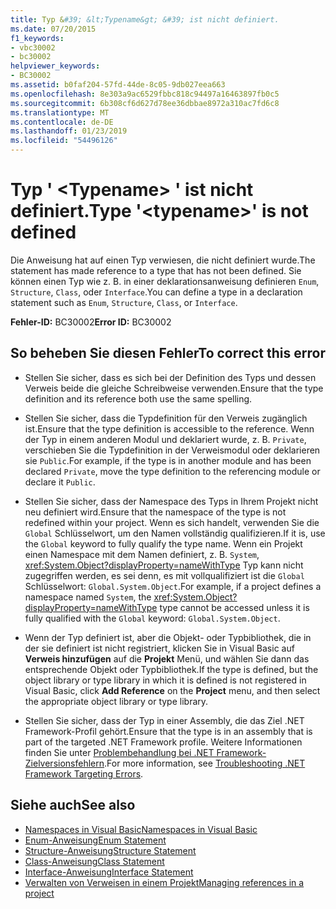 ```yaml
---
title: Typ &#39; &lt;Typename&gt; &#39; ist nicht definiert.
ms.date: 07/20/2015
f1_keywords:
- vbc30002
- bc30002
helpviewer_keywords:
- BC30002
ms.assetid: b0faf204-57fd-44de-8c05-9db027eea663
ms.openlocfilehash: 8e303a9ac6529fbbc818c94497a16463897fb0c5
ms.sourcegitcommit: 6b308cf6d627d78ee36dbbae8972a310ac7fd6c8
ms.translationtype: MT
ms.contentlocale: de-DE
ms.lasthandoff: 01/23/2019
ms.locfileid: "54496126"
---
```

# <a name="type-39lttypenamegt39-is-not-defined"></a><span data-ttu-id="014e2-102">Typ &#39; &lt;Typename&gt; &#39; ist nicht definiert.</span><span class="sxs-lookup"><span data-stu-id="014e2-102">Type &#39;&lt;typename&gt;&#39; is not defined</span></span>
<span data-ttu-id="014e2-103">Die Anweisung hat auf einen Typ verwiesen, die nicht definiert wurde.</span><span class="sxs-lookup"><span data-stu-id="014e2-103">The statement has made reference to a type that has not been defined.</span></span> <span data-ttu-id="014e2-104">Sie können einen Typ wie z. B. in einer deklarationsanweisung definieren `Enum`, `Structure`, `Class`, oder `Interface`.</span><span class="sxs-lookup"><span data-stu-id="014e2-104">You can define a type in a declaration statement such as `Enum`, `Structure`, `Class`, or `Interface`.</span></span>  
  
 <span data-ttu-id="014e2-105">**Fehler-ID:** BC30002</span><span class="sxs-lookup"><span data-stu-id="014e2-105">**Error ID:** BC30002</span></span>  
  
## <a name="to-correct-this-error"></a><span data-ttu-id="014e2-106">So beheben Sie diesen Fehler</span><span class="sxs-lookup"><span data-stu-id="014e2-106">To correct this error</span></span>  
  
-   <span data-ttu-id="014e2-107">Stellen Sie sicher, dass es sich bei der Definition des Typs und dessen Verweis beide die gleiche Schreibweise verwenden.</span><span class="sxs-lookup"><span data-stu-id="014e2-107">Ensure that the type definition and its reference both use the same spelling.</span></span>  
  
-   <span data-ttu-id="014e2-108">Stellen Sie sicher, dass die Typdefinition für den Verweis zugänglich ist.</span><span class="sxs-lookup"><span data-stu-id="014e2-108">Ensure that the type definition is accessible to the reference.</span></span> <span data-ttu-id="014e2-109">Wenn der Typ in einem anderen Modul und deklariert wurde, z. B. `Private`, verschieben Sie die Typdefinition in der Verweismodul oder deklarieren sie `Public`.</span><span class="sxs-lookup"><span data-stu-id="014e2-109">For example, if the type is in another module and has been declared `Private`, move the type definition to the referencing module or declare it `Public`.</span></span>  
  
-   <span data-ttu-id="014e2-110">Stellen Sie sicher, dass der Namespace des Typs in Ihrem Projekt nicht neu definiert wird.</span><span class="sxs-lookup"><span data-stu-id="014e2-110">Ensure that the namespace of the type is not redefined within your project.</span></span> <span data-ttu-id="014e2-111">Wenn es sich handelt, verwenden Sie die `Global` Schlüsselwort, um den Namen vollständig qualifizieren.</span><span class="sxs-lookup"><span data-stu-id="014e2-111">If it is, use the `Global` keyword to fully qualify the type name.</span></span> <span data-ttu-id="014e2-112">Wenn ein Projekt einen Namespace mit dem Namen definiert, z. B. `System`, <xref:System.Object?displayProperty=nameWithType> Typ kann nicht zugegriffen werden, es sei denn, es mit vollqualifiziert ist die `Global` Schlüsselwort: `Global.System.Object`.</span><span class="sxs-lookup"><span data-stu-id="014e2-112">For example, if a project defines a namespace named `System`, the <xref:System.Object?displayProperty=nameWithType> type cannot be accessed unless it is fully qualified with the `Global` keyword: `Global.System.Object`.</span></span>  
  
-   <span data-ttu-id="014e2-113">Wenn der Typ definiert ist, aber die Objekt- oder Typbibliothek, die in der sie definiert ist nicht registriert, klicken Sie in Visual Basic auf **Verweis hinzufügen** auf die **Projekt** Menü, und wählen Sie dann das entsprechende Objekt oder Typbibliothek.</span><span class="sxs-lookup"><span data-stu-id="014e2-113">If the type is defined, but the object library or type library in which it is defined is not registered in Visual Basic, click **Add Reference** on the **Project** menu, and then select the appropriate object library or type library.</span></span>  
  
-   <span data-ttu-id="014e2-114">Stellen Sie sicher, dass der Typ in einer Assembly, die das Ziel .NET Framework-Profil gehört.</span><span class="sxs-lookup"><span data-stu-id="014e2-114">Ensure that the type is in an assembly that is part of the targeted .NET Framework profile.</span></span> <span data-ttu-id="014e2-115">Weitere Informationen finden Sie unter [Problembehandlung bei .NET Framework-Zielversionsfehlern](/visualstudio/msbuild/troubleshooting-dotnet-framework-targeting-errors).</span><span class="sxs-lookup"><span data-stu-id="014e2-115">For more information, see [Troubleshooting .NET Framework Targeting Errors](/visualstudio/msbuild/troubleshooting-dotnet-framework-targeting-errors).</span></span>  
  
## <a name="see-also"></a><span data-ttu-id="014e2-116">Siehe auch</span><span class="sxs-lookup"><span data-stu-id="014e2-116">See also</span></span>
- [<span data-ttu-id="014e2-117">Namespaces in Visual Basic</span><span class="sxs-lookup"><span data-stu-id="014e2-117">Namespaces in Visual Basic</span></span>](../../../visual-basic/programming-guide/program-structure/namespaces.md)
- [<span data-ttu-id="014e2-118">Enum-Anweisung</span><span class="sxs-lookup"><span data-stu-id="014e2-118">Enum Statement</span></span>](../../../visual-basic/language-reference/statements/enum-statement.md)
- [<span data-ttu-id="014e2-119">Structure-Anweisung</span><span class="sxs-lookup"><span data-stu-id="014e2-119">Structure Statement</span></span>](../../../visual-basic/language-reference/statements/structure-statement.md)
- [<span data-ttu-id="014e2-120">Class-Anweisung</span><span class="sxs-lookup"><span data-stu-id="014e2-120">Class Statement</span></span>](../../../visual-basic/language-reference/statements/class-statement.md)
- [<span data-ttu-id="014e2-121">Interface-Anweisung</span><span class="sxs-lookup"><span data-stu-id="014e2-121">Interface Statement</span></span>](../../../visual-basic/language-reference/statements/interface-statement.md)
- [<span data-ttu-id="014e2-122">Verwalten von Verweisen in einem Projekt</span><span class="sxs-lookup"><span data-stu-id="014e2-122">Managing references in a project</span></span>](/visualstudio/ide/managing-references-in-a-project)
